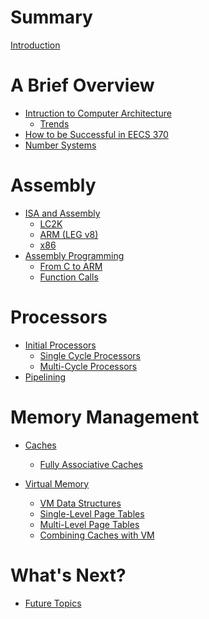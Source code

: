# Summary

[Introduction](./ack.md)

# A Brief Overview

- [Intruction to Computer Architecture](./introduction/introduction.md)
    - [Trends]()
- [How to be Successful in EECS 370]()
- [Number Systems]()

# Assembly

- [ISA and Assembly]()
    - [LC2K]()
    - [ARM (LEG v8)]()
    - [x86]()
- [Assembly Programming]()
    - [From C to ARM]()
    - [Function Calls]()

# Processors

- [Initial Processors]()
    - [Single Cycle Processors]()
    - [Multi-Cycle Processors]()
- [Pipelining]()

# Memory Management

- [Caches]()
    - [Fully Associative Caches]()

- [Virtual Memory]()
    - [VM Data Structures]()
    - [Single-Level Page Tables]()
    - [Multi-Level Page Tables]()
    - [Combining Caches with VM]()

# What's Next?

- [Future Topics]()

